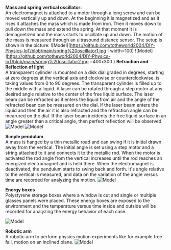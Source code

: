 **Mass and spring vertical oscillator:**   
    An electromagnet is attached to a motor through a long screw and can be moved vertically up and down.  At the beginning it is magnetized and as it rises 
    it attaches the mass which is made from iron.  Then it moves down to pull down the mass and extend the spring.  At that moment it is 
    demagnetized and the mass starts to oscillate up and down. The motion of the mass is measured through an ultrasound distance sensor.
    The setup is shown in the picture:
    ![Model](https://github.com/totheworld2004/DIY-Physics-IoT/blob/main/spring%20oscillator1.jpg | width=100)
![Model](https://github.com/totheworld2004/DIY-Physics-IoT/blob/main/spring%20oscillator2.jpg =400x300
)
**Refraction and Reflection of light**   
    A transparent cylinder is mounted on a disk dial graded in degrees, starting at zero degrees at the vertical axis and clockwise or counterclockwise.
    is taking values from 0 to 90 degrees.  The transparent cylinder is filled up to the middle with a liquid. A laser can be rotated through a step motor
    at any desired angle relative to the center of the free liquid surface.  The laser beam can be refracted as it enters the liquid from air and the angle 
    of the refracted bean can be measured on the dial.  If the laser beam enters the liquid and then the air it is also refracted and the refraction
    angle can be mearured on the dial.  If the laser beam incidents the free liquid surface in an angle greater than a critical angle, then perfect 
    reflection will be observed
![Model](https://github.com/totheworld2004/DIY-Physics-IoT/blob/main/light%20refraction%20reflection.jpg)
![Model]( https://github.com/totheworld2004/DIY-Physics-IoT/blob/main/light%20refraction%20reflection2.jpg)

**Simple pendulum**   
    A mass is hanged by a thin metallic road and can swing if it is initial drawn away from the vertical.  The initial angle is set using a step 
    motor and a string attached to it and connects it to the metallic rod.  When the motor is activated the rod angle from the vertical increases
    until the rod reaches an energized electromagnet and is held there. When the electromagnet is deactivated, the pendulum starts to swing back 
    and forth.  It's angle relative to the vertical is measured, and  data on the variation of the angle versus time are recorded for analyzing
    the motion.
![Model](https://github.com/totheworld2004/DIY-Physics-IoT/blob/main/pendulum.jpg)


**Energy boxes**   
Polystyrene storage boxes where a window is cut and single or multiple glasses panels were placed.  These energy boxes are exposed to the
environment and the temperature versus time inside and outside will be recorded for analyzing the energy behavior of each case.

![Model](https://github.com/totheworld2004/DIY-Physics-IoT/blob/main/heat%20energy%20boxes.jpg)

**Robotic arm**   
A robotic arm to perform physics motion experiments like for example free fall, motion on an inclined plane.
![Model](https://github.com/totheworld2004/DIY-Physics-IoT/blob/main/robotic%20arm.jpg)
    

